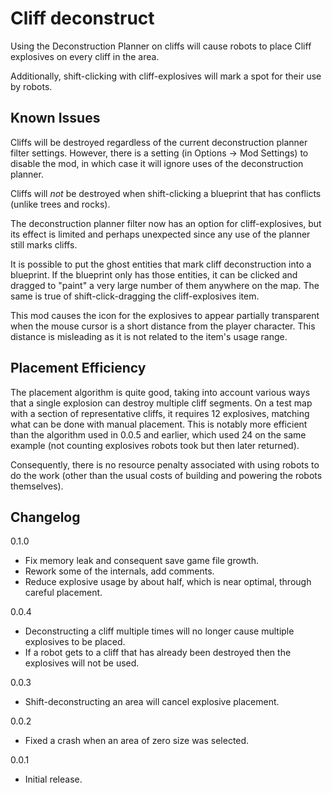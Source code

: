 # Cliff deconstruct

Using the Deconstruction Planner on cliffs will cause robots to place Cliff explosives on every cliff in the area.

Additionally, shift-clicking with cliff-explosives will mark a spot for their use
by robots.

## Known Issues

Cliffs will be destroyed regardless of the current deconstruction planner filter settings.
However, there is a setting (in Options -> Mod Settings) to disable the mod, in which case
it will ignore uses of the deconstruction planner.

Cliffs will *not* be destroyed when shift-clicking a blueprint that has conflicts (unlike
trees and rocks).

The deconstruction planner filter now has an option for cliff-explosives, but its
effect is limited and perhaps unexpected since any use of the planner still marks
cliffs.

It is possible to put the ghost entities that mark cliff deconstruction into a blueprint.
If the blueprint only has those entities, it can be clicked and dragged to "paint" a very
large number of them anywhere on the map.  The same is true of shift-click-dragging the
cliff-explosives item.

This mod causes the icon for the explosives to appear partially transparent when the
mouse cursor is a short distance from the player character.  This distance is misleading
as it is not related to the item's usage range.

## Placement Efficiency

The placement algorithm is quite good, taking into account various ways that a single
explosion can destroy multiple cliff segments.  On a test map with a
section of representative cliffs, it requires 12 explosives, matching what can be done
with manual placement.  This is notably more efficient than the algorithm used in 0.0.5 and
earlier, which used 24 on the same example (not counting explosives robots took but then
later returned).

Consequently, there is no resource penalty associated with using robots to do the work
(other than the usual costs of building and powering the robots themselves).

## Changelog

0.1.0

* Fix memory leak and consequent save game file growth.
* Rework some of the internals, add comments.
* Reduce explosive usage by about half, which is near optimal, through careful placement.

0.0.4

* Deconstructing a cliff multiple times will no longer cause multiple explosives to be placed.
* If a robot gets to a cliff that has already been destroyed then the explosives will not be used.

0.0.3

* Shift-deconstructing an area will cancel explosive placement.

0.0.2

* Fixed a crash when an area of zero size was selected.

0.0.1

* Initial release.
